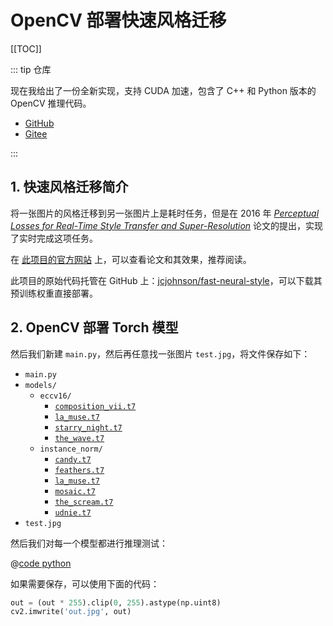 # OpenCV 部署快速风格迁移

[[TOC]]

::: tip 仓库

现在我给出了一份全新实现，支持 CUDA 加速，包含了 C++ 和 Python 版本的 OpenCV 推理代码。
- [GitHub](https://github.com/Sun-ZhenXing/fast-neural-style)
- [Gitee](https://gitee.com/sun-zhenxing/fast-neural-style)

:::

## 1. 快速风格迁移简介

将一张图片的风格迁移到另一张图片上是耗时任务，但是在 2016 年 [*Perceptual Losses for Real-Time Style Transfer and Super-Resolution*](https://arxiv.org/abs/1603.08155) 论文的提出，实现了实时完成这项任务。

在 [此项目的官方网站](https://cs.stanford.edu/people/jcjohns/eccv16/) 上，可以查看论文和其效果，推荐阅读。

此项目的原始代码托管在 GitHub 上：[jcjohnson/fast-neural-style](https://github.com/jcjohnson/fast-neural-style)，可以下载其预训练权重直接部署。

## 2. OpenCV 部署 Torch 模型

然后我们新建 `main.py`，然后再任意找一张图片 `test.jpg`，将文件保存如下：

- `main.py`
- `models/`
    - `eccv16/`
        - [`composition_vii.t7`](http://cs.stanford.edu/people/jcjohns/fast-neural-style/models/eccv16/composition_vii.t7)
        - [`la_muse.t7`](http://cs.stanford.edu/people/jcjohns/fast-neural-style/models/eccv16/la_muse.t7)
        - [`starry_night.t7`](http://cs.stanford.edu/people/jcjohns/fast-neural-style/models/eccv16/starry_night.t7)
        - [`the_wave.t7`](http://cs.stanford.edu/people/jcjohns/fast-neural-style/models/eccv16/the_wave.t7)
    - `instance_norm/`
        - [`candy.t7`](http://cs.stanford.edu/people/jcjohns/fast-neural-style/models/instance_norm/candy.t7)
        - [`feathers.t7`](http://cs.stanford.edu/people/jcjohns/fast-neural-style/models/instance_norm/feathers.t7)
        - [`la_muse.t7`](http://cs.stanford.edu/people/jcjohns/fast-neural-style/models/instance_norm/la_muse.t7)
        - [`mosaic.t7`](http://cs.stanford.edu/people/jcjohns/fast-neural-style/models/instance_norm/mosaic.t7)
        - [`the_scream.t7`](http://cs.stanford.edu/people/jcjohns/fast-neural-style/models/instance_norm/the_scream.t7)
        - [`udnie.t7`](http://cs.stanford.edu/people/jcjohns/fast-neural-style/models/instance_norm/udnie.t7)
- `test.jpg`

然后我们对每一个模型都进行推理测试：

@[code python](./src/main.py)

如果需要保存，可以使用下面的代码：

```python
out = (out * 255).clip(0, 255).astype(np.uint8)
cv2.imwrite('out.jpg', out)
```
